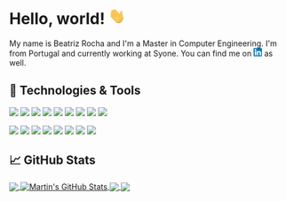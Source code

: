 # Hello, world! <img src="wave.gif" width="30px" height="30px" />

My name is Beatriz Rocha and I'm a Master in Computer Engineering. I'm from Portugal and currently working at Syone. You can find me on [![LinkedIn][3.2]][3] as well.

## 🔧 Technologies & Tools
![](https://img.shields.io/badge/Code-C-informational?style=flat&logo=c&logoColor=white&color=cfa1c7)
![](https://img.shields.io/badge/Code-Haskell-informational?style=flat&logo=haskell&logoColor=white&color=cfa1c7)
![](https://img.shields.io/badge/Code-Java-informational?style=flat&logo=java&logoColor=white&color=cfa1c7)
![](https://img.shields.io/badge/Code-MATLAB-informational?style=flat&logo=matlab&logoColor=white&color=cfa1c7)
![](https://img.shields.io/badge/Code-Pascal-informational?style=flat&logo=pascal&logoColor=white&color=cfa1c7)
![](https://img.shields.io/badge/Code-Prolog-informational?style=flat&logo=prolog&logoColor=white&color=cfa1c7)
![](https://img.shields.io/badge/Code-Python-informational?style=flat&logo=python&logoColor=white&color=cfa1c7)
![](https://img.shields.io/badge/Code-R-informational?style=flat&logo=r&logoColor=white&color=cfa1c7)
![](https://img.shields.io/badge/Code-SQL-informational?style=flat&logo=sql&logoColor=white&color=cfa1c7)


![](https://img.shields.io/badge/OS-Linux-informational?style=flat&logo=linux&logoColor=white&color=cfa1c7)
![](https://img.shields.io/badge/Editor-IntelliJ_IDEA-informational?style=flat&logo=intellij-idea&logoColor=white&color=2bbc8a)
![](https://img.shields.io/badge/Shell-Bash-informational?style=flat&logo=gnu-bash&logoColor=white&color=2bbc8a)
![](https://img.shields.io/badge/Tools-PostgreSQL-informational?style=flat&logo=postgresql&logoColor=white&color=2bbc8a)
![](https://img.shields.io/badge/Tools-Docker-informational?style=flat&logo=docker&logoColor=white&color=2bbc8a)
![](https://img.shields.io/badge/Tools-Kubernetes-informational?style=flat&logo=kubernetes&logoColor=white&color=2bbc8a)
![](https://img.shields.io/badge/Tools-Red_Hat_OpenShift-informational?style=flat&logo=red-hat-open-shift&logoColor=white&color=2bbc8a)
![](https://img.shields.io/badge/Cloud-Digital_Ocean-informational?style=flat&logo=digitalocean&logoColor=white&color=2bbc8a)

## &#x1f4c8; GitHub Stats

<a href="https://github.com/MartinHeinz/MartinHeinz">
  <img align="center" src="https://github-readme-stats.vercel.app/api/top-langs/?username=MartinHeinz&hide=java,html,tex&title_color=ffffff&text_color=c9cacc&icon_color=2bbc8a&bg_color=1d1f21&langs_count=3" />
</a>
<a href="https://github.com/MartinHeinz/MartinHeinz">
  <img align="center" src="https://github-readme-stats.vercel.app/api?username=MartinHeinz&show_icons=true&line_height=27&count_private=true&title_color=ffffff&text_color=c9cacc&icon_color=2bbc8a&bg_color=1d1f21" alt="Martin's GitHub Stats" />
</a>

<a href="https://github.com/MartinHeinz/python-project-blueprint">
  <img align="center" src="https://github-readme-stats.vercel.app/api/pin/?username=MartinHeinz&repo=python-project-blueprint&title_color=ffffff&text_color=c9cacc&icon_color=2bbc8a&bg_color=1d1f21" />
</a>


<a href="https://github.com/MartinHeinz/go-project-blueprint">
  <img align="center" src="https://github-readme-stats.vercel.app/api/pin/?username=MartinHeinz&repo=go-project-blueprint&title_color=ffffff&text_color=c9cacc&icon_color=2bbc8a&bg_color=1d1f21" />
</a>    

<!-- links to social media icons -->

<!-- icons with padding -->

[1.1]: http://i.imgur.com/tXSoThF.png (twitter icon with padding)
[2.1]: http://i.imgur.com/0o48UoR.png (github icon with padding)

<!-- icons without padding -->

[1.2]: http://i.imgur.com/wWzX9uB.png (twitter icon without padding)
[2.2]: http://i.imgur.com/9I6NRUm.png (github icon without padding)
[3.2]: linkedin.png (LinkedIn icon without padding)


<!-- links to your social media accounts -->

[1]: https://twitter.com/Martin_Heinz_
[2]: https://github.com/MartinHeinz
[3]: https://www.linkedin.com/in/beatrizfrocha/


<!-- Resources -->
<!-- Icons: https://simpleicons.org/ -->
<!-- GitHub Stats: https://github.com/anuraghazra/github-readme-stats -->
<!-- Emojis: https://emojipedia.org/emoji/ -->
<!-- HTML Emojis: https://www.fileformat.info/index.htm -->
<!-- Shields: https://shields.io/ -->
<!-- Awesome GitHub Profile README: https://github.com/abhisheknaiidu/awesome-github-profile-readme -->
